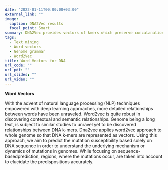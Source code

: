 ```yaml
---
date: "2022-01-11T00:00:00+03:00"
external_link: ""
image:
  caption: DNA2Vec results
  focal_point: Smart
summary: DNA2Vec provides vectors of kmers which preserve concatanation and similarity properties.
tags:
  - Text mining
  - Word vectors
  - Genome grammar
  - Word2Vec
title: Word Vectors for DNA
url_code: ""
url_pdf: ""
url_slides: ""
url_video: ""
---
```


**Word Vectors**

With the advent of natural language processing (NLP) techniques empowered with deep learning approaches, more detailed relationships between words have been unraveled. Word2vec is quite robust in discovering contextual and semantic relationships. Genome being a long text, is subject to similar studies to unravel yet to be discovered relationships between DNA k-mers. Dna2vec applies word2vec approach to whole genome so that DNA k-mers are represented as vectors. Using this approach, we aim to predict the mutation susceptibility based solely on DNA sequence in order to understand the underlying mechanism or dynamics of mutations in genomes. While focusing on sequence-basedprediction, regions, where the mutations occur, are taken into account to elucidate the predispositions accurately.
